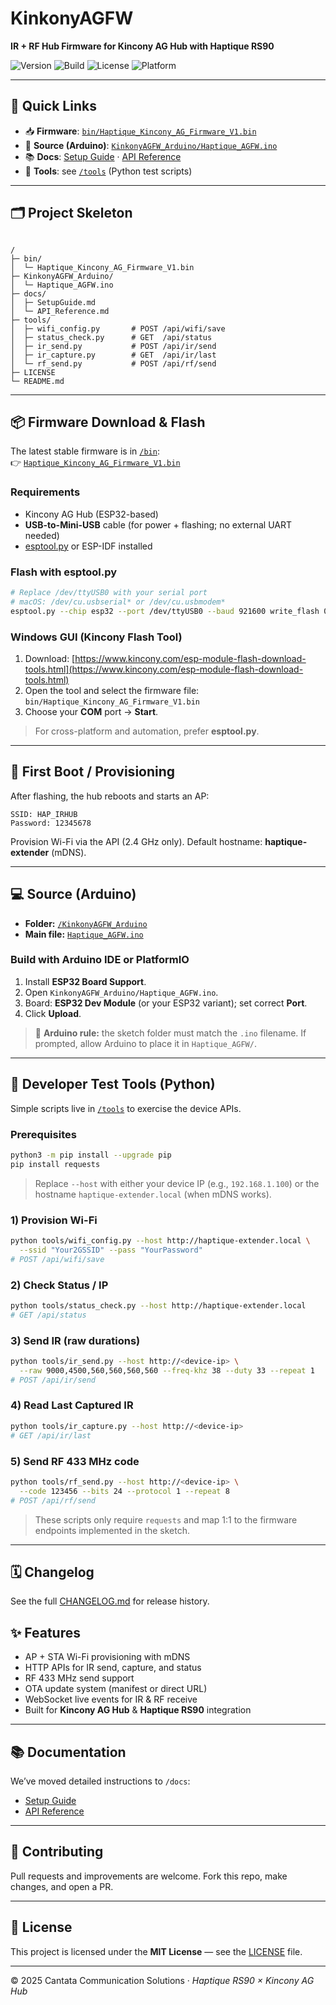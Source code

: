 # KinkonyAGFW  
**IR + RF Hub Firmware for Kincony AG Hub with Haptique RS90**

![Version](https://img.shields.io/badge/version-1.0.0-blue.svg)
![Build](https://img.shields.io/badge/build-passing-brightgreen.svg)
![License](https://img.shields.io/badge/license-MIT-lightgrey.svg)
![Platform](https://img.shields.io/badge/platform-ESP32-orange.svg)

---

## 🔎 Quick Links
- 📥 **Firmware**: [`bin/Haptique_Kincony_AG_Firmware_V1.bin`](./bin/Haptique_Kincony_AG_Firmware_V1.bin)  
- 🧩 **Source (Arduino)**: [`KinkonyAGFW_Arduino/Haptique_AGFW.ino`](./KinkonyAGFW_Arduino/Haptique_AGFW.ino)  
- 📚 **Docs**: [Setup Guide](./docs/SetupGuide.md) · [API Reference](./docs/API_Reference.md)  
- 🧪 **Tools**: see [`/tools`](./tools) (Python test scripts)

---

## 🗂 Project Skeleton

```

/
├─ bin/
│  └─ Haptique_Kincony_AG_Firmware_V1.bin
├─ KinkonyAGFW_Arduino/
│  └─ Haptique_AGFW.ino
├─ docs/
│  ├─ SetupGuide.md
│  └─ API_Reference.md
├─ tools/
│  ├─ wifi_config.py       # POST /api/wifi/save
│  ├─ status_check.py      # GET  /api/status
│  ├─ ir_send.py           # POST /api/ir/send
│  ├─ ir_capture.py        # GET  /api/ir/last
│  └─ rf_send.py           # POST /api/rf/send
├─ LICENSE
└─ README.md

````

---

## 📦 Firmware Download & Flash

The latest stable firmware is in [`/bin`](./bin):  
👉 [`Haptique_Kincony_AG_Firmware_V1.bin`](./bin/Haptique_Kincony_AG_Firmware_V1.bin)

### Requirements
- Kincony AG Hub (ESP32-based)
- **USB-to-Mini-USB** cable (for power + flashing; no external UART needed)
- [esptool.py](https://github.com/espressif/esptool) or ESP-IDF installed

### Flash with esptool.py
```bash
# Replace /dev/ttyUSB0 with your serial port
# macOS: /dev/cu.usbserial* or /dev/cu.usbmodem*
esptool.py --chip esp32 --port /dev/ttyUSB0 --baud 921600 write_flash 0x1000 bin/Haptique_Kincony_AG_Firmware_V1.bin
````

### Windows GUI (Kincony Flash Tool)

1. Download: [https://www.kincony.com/esp-module-flash-download-tools.html](https://www.kincony.com/esp-module-flash-download-tools.html)
2. Open the tool and select the firmware file: `bin/Haptique_Kincony_AG_Firmware_V1.bin`
3. Choose your **COM** port → **Start**.

> For cross-platform and automation, prefer **esptool.py**.

---

## 🔄 First Boot / Provisioning

After flashing, the hub reboots and starts an AP:

```
SSID: HAP_IRHUB
Password: 12345678
```

Provision Wi-Fi via the API (2.4 GHz only). Default hostname: **haptique-extender** (mDNS).

---

## 💻 Source (Arduino)

* **Folder:** [`/KinkonyAGFW_Arduino`](./KinkonyAGFW_Arduino)
* **Main file:** [`Haptique_AGFW.ino`](./KinkonyAGFW_Arduino/Haptique_AGFW.ino)

### Build with Arduino IDE or PlatformIO

1. Install **ESP32 Board Support**.
2. Open `KinkonyAGFW_Arduino/Haptique_AGFW.ino`.
3. Board: **ESP32 Dev Module** (or your ESP32 variant); set correct **Port**.
4. Click **Upload**.

> 🔎 **Arduino rule:** the sketch folder must match the `.ino` filename.
> If prompted, allow Arduino to place it in `Haptique_AGFW/`.

---

## 🧪 Developer Test Tools (Python)

Simple scripts live in [`/tools`](./tools) to exercise the device APIs.

### Prerequisites

```bash
python3 -m pip install --upgrade pip
pip install requests
```

> Replace `--host` with either your device IP (e.g., `192.168.1.100`) or the hostname `haptique-extender.local` (when mDNS works).

### 1) Provision Wi-Fi

```bash
python tools/wifi_config.py --host http://haptique-extender.local \
  --ssid "Your2GSSID" --pass "YourPassword"
# POST /api/wifi/save
```

### 2) Check Status / IP

```bash
python tools/status_check.py --host http://haptique-extender.local
# GET /api/status
```

### 3) Send IR (raw durations)

```bash
python tools/ir_send.py --host http://<device-ip> \
  --raw 9000,4500,560,560,560,560 --freq-khz 38 --duty 33 --repeat 1
# POST /api/ir/send
```

### 4) Read Last Captured IR

```bash
python tools/ir_capture.py --host http://<device-ip>
# GET /api/ir/last
```

### 5) Send RF 433 MHz code

```bash
python tools/rf_send.py --host http://<device-ip> \
  --code 123456 --bits 24 --protocol 1 --repeat 8
# POST /api/rf/send
```

> These scripts only require `requests` and map 1:1 to the firmware endpoints implemented in the sketch.

---
## 🗓️ Changelog

See the full [CHANGELOG.md](./CHANGELOG.md) for release history.


## ✨ Features

* AP + STA Wi-Fi provisioning with mDNS
* HTTP APIs for IR send, capture, and status
* RF 433 MHz send support
* OTA update system (manifest or direct URL)
* WebSocket live events for IR & RF receive
* Built for **Kincony AG Hub** & **Haptique RS90** integration

---

## 📚 Documentation

We’ve moved detailed instructions to `/docs`:

* [Setup Guide](./docs/SetupGuide.md)
* [API Reference](./docs/API_Reference.md)

---

## 🤝 Contributing

Pull requests and improvements are welcome.
Fork this repo, make changes, and open a PR.

---

## 📜 License

This project is licensed under the **MIT License** — see the [LICENSE](./LICENSE) file.

---

© 2025 Cantata Communication Solutions · *Haptique RS90 × Kincony AG Hub*
